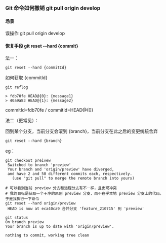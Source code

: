 ### Git 命令如何撤销 git pull origin develop


#### 场景

误操作 git pull origin develop


#### 恢复手段 git reset --hard {commit}

法一：

```shell
git reset --hard {commitId}
``` 

如何获取 {commitId}

```shell
git reflog

> fdb70fe HEAD@{0}: {message1}
> 40a9a83 HEAD@{1}: {message2}
``` 

commitId=fdb70fe / commitId=HEAD@{0}

法二（更常见）：

回到某个分支，当前分支会滚到 {branch}，当前分支在此之后的变更统统舍弃

```shell
git reset --hard {branch}
```

eg：

```shell
git checkout preivew
 Switched to branch 'preview'
 Your branch and 'origin/preview' have diverged,
 and have 2 and 50 different commits each, respectively.
   (use "git pull" to merge the remote branch into yours)

# 可以看到当前 preview 分支和远程分支有不一样，且出现冲突
# 我的目标是获取一个干净的原创 preview 分支，而不在乎本地 preview 分支上的代码。于是我执行一下命令
git reset --hard origin/preview
 HEAD is now at eca40ca9 合并分支 'feature_210715' 到 'preview'

git status
On branch preview
Your branch is up to date with 'origin/preview'.

nothing to commit, working tree clean

```


